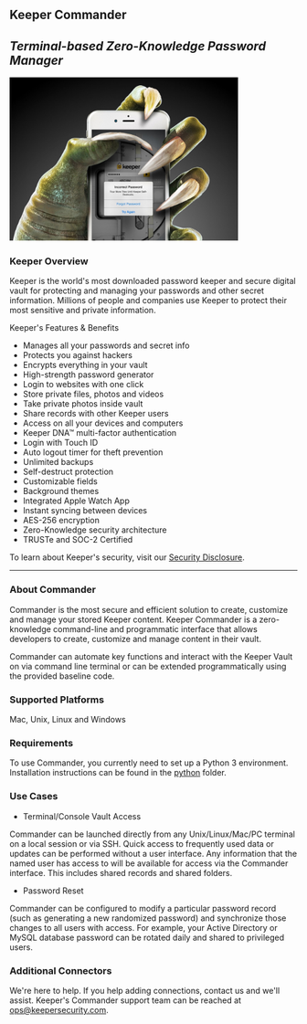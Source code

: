 ## Keeper Commander 
*Terminal-based Zero-Knowledge Password Manager* 
----
<img src="hand.jpg" style="max-width:400px;">

### Keeper Overview

Keeper is the world's most downloaded password keeper and secure digital 
vault for protecting and managing your passwords and other secret information. 
Millions of people and companies use Keeper to protect their most 
sensitive and private information.

Keeper's Features &amp; Benefits

* Manages all your passwords and secret info
* Protects you against hackers
* Encrypts everything in your vault 
* High-strength password generator
* Login to websites with one click
* Store private files, photos and videos
* Take private photos inside vault 
* Share records with other Keeper users
* Access on all your devices and computers
* Keeper DNA&trade; multi-factor authentication
* Login with Touch ID
* Auto logout timer for theft prevention
* Unlimited backups
* Self-destruct protection
* Customizable fields
* Background themes
* Integrated Apple Watch App
* Instant syncing between devices
* AES-256 encryption
* Zero-Knowledge security architecture
* TRUSTe and SOC-2 Certified

To learn about Keeper's security, 
visit our [Security Disclosure](https://keepersecurity.com/security.html).

----
### About Commander

Commander is the most secure and efficient solution to create, customize and 
manage your stored Keeper content.  Keeper Commander is a zero-knowledge 
command-line and programmatic interface that allows developers to 
create, customize and manage content in their vault.

Commander can automate key functions and interact with the Keeper 
Vault on via command line terminal or can be extended programmatically 
using the provided baseline code.

### Supported Platforms
Mac, Unix, Linux and Windows

### Requirements
To use Commander, you currently need to set up a Python 3 environment.
Installation instructions can be found in the 
[python](https://github.com/Keeper-Security/commander/python) folder.

### Use Cases

* Terminal/Console Vault Access

Commander can be launched directly from any Unix/Linux/Mac/PC terminal 
on a local session or via SSH. Quick access to frequently used data 
or updates can be performed without a user interface.  Any information 
that the named user has access to will be available for access via the 
Commander interface.  This includes shared records and shared folders.

* Password Reset

Commander can be configured to modify a particular password record 
(such as generating a new randomized password) and synchronize those changes 
to all users with access.  For example, your Active Directory or MySQL database 
password can be rotated daily and shared to privileged users.

### Additional Connectors
We're here to help.  If you help adding connections, contact us and we'll
assist.  Keeper's Commander support team can be 
reached at ops@keepersecurity.com.


